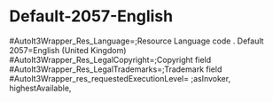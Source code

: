 # Default-2057-English
#AutoIt3Wrapper_Res_Language=;Resource Language code . Default 2057=English (United Kingdom) #AutoIt3Wrapper_Res_LegalCopyright=;Copyright field #AutoIt3Wrapper_Res_LegalTrademarks=;Trademark field #AutoIt3Wrapper_res_requestedExecutionLevel=    ;asInvoker, highestAvailable,
